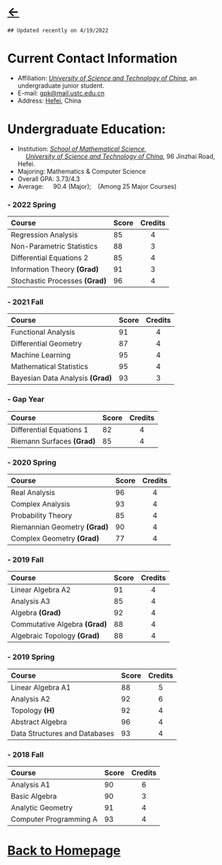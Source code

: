 # [<-](https://pkgu.github.io)

  ``## Updated recently on 4/19/2022``

# Current Contact Information
  - Affiliation: *[University of Science and Technology of China](http://en.ustc.edu.cn/)*, an undergraduate junior student. 
  - E-mail: gpk@mail.ustc.edu.cn
  - Address: [Hefei](https://www.google.com/maps/place/Hefei,+Anhui,+China/@31.6097465,116.7600658,7z/), China
 
# Undergraduate Education:

  - Institution: *[School of Mathematical Science](http://math.ustc.edu.cn/ENGLISH/list.htm)*,   
    &emsp; *[University of Science and Technology of China](http://en.ustc.edu.cn/)*, 96 Jinzhai Road, Hefei.
  - Majoring: Mathematics & Computer Science
  - Overall GPA: 3.73/4.3  
  - Average: &emsp; 90.4 (Major); &ensp; (Among 25 Major Courses)   
 
### - 2022 Spring

| **Course** | **Score** | **Credits** |
| :--- | :--- | :---: |
| Regression Analysis | 85 | 4 |
| Non-Parametric Statistics | 88 | 3 |
| Differential Equations 2 | 85 | 4 |
| Information Theory **(Grad)** | 91 | 3 |
| Stochastic Processes **(Grad)** | 96 | 4 |

### - 2021 Fall

| **Course** | **Score** | **Credits** |
| :--- | :--- | :---: |
| Functional Analysis | 91 | 4 |
| Differential Geometry | 87 | 4 |
| Machine Learning | 95 | 4 |
| Mathematical Statistics | 95 | 4 |
| Bayesian Data Analysis **(Grad)** | 93 | 3 |

### - Gap Year

| **Course** | **Score** | **Credits** |
| :--- | :--- | :---: |
| Differential Equations 1 | 82 | 4 |
| Riemann Surfaces **(Grad)** | 85 | 4 |

### - 2020 Spring

| **Course** | **Score** | **Credits** |
| :--- | :--- | :---: |
| Real Analysis | 96 | 4 |
| Complex Analysis | 93 | 4 |
| Probability Theory | 85 | 4 |
| Riemannian Geometry **(Grad)** | 90 | 4 |
| Complex Geometry **(Grad)** | 77 | 4 |

### - 2019 Fall

| **Course** | **Score** | **Credits** |
| :--- | :--- | :---: |
| Linear Algebra A2 | 91 | 4 |
| Analysis A3 | 85 | 4 |
| Algebra **(Grad)** | 92 | 4 |
| Commutative Algebra **(Grad)** | 88 | 4 |
| Algebraic Topology **(Grad)** | 88 | 4 |

### - 2019 Spring

| **Course** | **Score** | **Credits** |
| :--- | :--- | :---: |
| Linear Algebra A1 | 88 | 5 |
| Analysis A2 | 92 | 6 |
| Topology **(H)** | 92 | 4 |
| Abstract Algebra | 96 | 4 |
| Data Structures and Databases | 93 | 4 |

 ### - 2018 Fall

| **Course** | **Score** | **Credits** |
| :--- | :--- | :---: |
| Analysis A1| 90 | 6 |
| Basic Algebra | 90 | 3 |
| Analytic Geometry | 91 | 4 |
| Computer Programming A | 93 | 4 |

 
# [Back to Homepage](https://pkgu.github.io)
